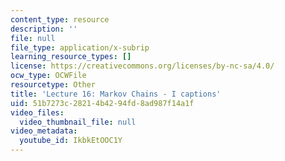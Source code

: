 ```yaml
---
content_type: resource
description: ''
file: null
file_type: application/x-subrip
learning_resource_types: []
license: https://creativecommons.org/licenses/by-nc-sa/4.0/
ocw_type: OCWFile
resourcetype: Other
title: 'Lecture 16: Markov Chains - I captions'
uid: 51b7273c-2821-4b42-94fd-8ad987f14a1f
video_files:
  video_thumbnail_file: null
video_metadata:
  youtube_id: IkbkEtOOC1Y
---
```

